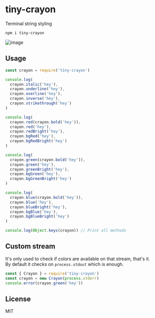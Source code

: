 # tiny-crayon

Terminal string styling

```
npm i tiny-crayon
```

![image](https://user-images.githubusercontent.com/12686176/185734606-a136f9b6-846c-4b7b-9f06-2d0be63b4123.png)

## Usage
```javascript
const crayon = require('tiny-crayon')

console.log(
  crayon.italic('hey'),
  crayon.underline('hey'),
  crayon.overline('hey'),
  crayon.inverse('hey'),
  crayon.strikethrough('hey')
)

console.log(
  crayon.red(crayon.bold('hey')),
  crayon.red('hey'),
  crayon.redBright('hey'),
  crayon.bgRed('hey'),
  crayon.bgRedBright('hey')
)

console.log(
  crayon.green(crayon.bold('hey')),
  crayon.green('hey'),
  crayon.greenBright('hey'),
  crayon.bgGreen('hey'),
  crayon.bgGreenBright('hey')
)

console.log(
  crayon.blue(crayon.bold('hey')),
  crayon.blue('hey'),
  crayon.blueBright('hey'),
  crayon.bgBlue('hey'),
  crayon.bgBlueBright('hey')
)

console.log(Object.keys(crayon)) // Print all methods
```

## Custom stream
It's only used to check if colors are available on that stream, that's it.\
By default it checks on `process.stdout` which is enough.

```javascript
const { Crayon } = require('tiny-crayon')
const crayon = new Crayon(process.stderr)
console.error(crayon.green('hey'))
```

## License
MIT

